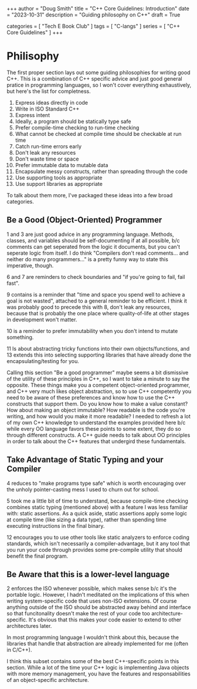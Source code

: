 +++
author = "Doug Smith"
title = "C++ Core Guidelines: Introduction"
date = "2023-10-31"
description = "Guiding philosophy on C++"
draft = True

categories = [
  "Tech E Book Club"
]
tags = [
  "C-langs"
]
series = [
  "C++ Core Guidelines"
]
+++

# Philisophy

The first proper section lays out some guiding philosophies for writing good
C++. This is a combination of C++ specific advice and just good general
pratice in programming languages, so I won't cover everything exhaustively,
but here's the list for completness.

1. Express ideas directly in code
2. Write in ISO Standard C++
3. Express intent
4. Ideally, a program should be statically type safe
5. Prefer compile-time checking to run-time checking
6. What cannot be checked at compile time should be checkable at run time
7. Catch run-time errors early
8. Don't leak any resources
9. Don't waste time or space
10. Prefer immutable data to mutable data
11. Encapsulate messy constructs, rather than spreading through the code
12. Use supporting tools as appropriate
13. Use support libraries as appropriate

To talk about them more, I've packaged these ideas into a few broad categories.

## Be a Good (Object-Oriented) Programmer

1 and 3 are just good advice in any programming language. Methods, classes, and
variables should be self-documenting if at all possible, b/c comments can get
seperated from the logic it documents, but you can't seperate logic from
itself. I do think "Compilers don't read comments... and neither do many
programmers..." is a pretty funny way to state this imperative, though.

6 and 7 are reminders to check boundaries and "if you're going to fail, fail
fast".

9 contains is a reminder that "time and space you spend well to achieve a
goal is not wasted", attached to a general reminder to be efficient. I think
it was probably good to precede this with 8, don't leak any resources, because
that is probably the one place where quality-of-life at other stages in
development won't matter.

10 is a reminder to prefer immutability when you don't intend to mutate
something.

11 Is about abstracting tricky functions into their own objects/functions,
and 13 extends this into selecting supporting libraries that have already done
the encapsulating/testing for you.

Calling this section "Be a good programmer" maybe seems a bit dismissive of
the utility of these principles in C++, so I want to take a minute to say the
opposite. These things make you a competent object-oriented programmer, and C++
very much likes object abstraction, so to use C++ competently you need to be
aware of these preferences and know how to use the C++ constructs that support
them. Do you know how to make a value constant? How about making an object 
immutable? How readable is the code you're writing, and how would you make it
more readable? I needed to refresh a lot of my own C++ knowledge to understand
the examples provided here b/c while every OO language favors these points to
some extent, they do so through different constructs. A C++ guide needs to talk
about OO principles in order to talk about the C++ features that undergird
these fundamentals.


## Take Advantage of Static Typing and your Compiler

4 reduces to "make programs type safe" which is worth encouraging over the
unholy pointer-casting mess I used to churn out for school.

5 took me a little bit of time to understand, because compile-time checking
combines static typing (mentioned above) with a feature I was less familiar
with: static assertions. As a quick aside, static assertions apply some logic
at compile time (like sizing a data type), rather than spending time executing
instructions in the final binary.

12 encourages you to use other tools like static analyzers to enforce coding
standards, which isn't necessarily a compiler-advantage, but it any tool that
you run your code through provides some pre-compile utility that should benefit
the final program.

## Be Aware that this is a lower-level language

2 enforces the ISO whenever possible, which makes sense b/c it's the portable
logic. However, I hadn't meditated on the implications of this when writing
system-specific code that uses non-ISO extensions. Of course anything outside
of the ISO should be abstracted away behind and interface so that funcitonality
doesn't make the rest of your code too architecture-specific. It's obvious that
this makes your code easier to extend to other architectures later.

In most programming language I wouldn't think about this, because the libraries
that handle that abstraction are already implemented for me (often in C/C++).



I think this subset contains some of the best C++-specific points in this
section. While a lot of the time your C++ logic is implementing Java objects
with more memory management, you have the features and responsabilities of
an object-specific architecture.
